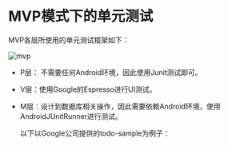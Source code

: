 # MVP模式下的单元测试

MVP各层所使用的单元测试框架如下：

 ![mvp](E:\学习笔记\图片\mvp.PNG)

- P层： 不需要任何Android环境，因此使用Junit测试即可。

- V层：使用Google的Espresso进行UI测试。

- M层：设计到数据库相关操作，因此需要依赖Android环境，使用AndroidJUnitRunner进行测试。

  以下以Google公司提供的todo-sample为例子：

  ​